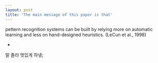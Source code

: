 ```yaml
---
layout: post
title: 'The main message of this paper is that'
---
```


pettern recognition systems can be built by relying more on automatic learning and less on hand-designed heuristics. (LeCun et al., 1998)

-

말 졸라 멋있게 하넹;
